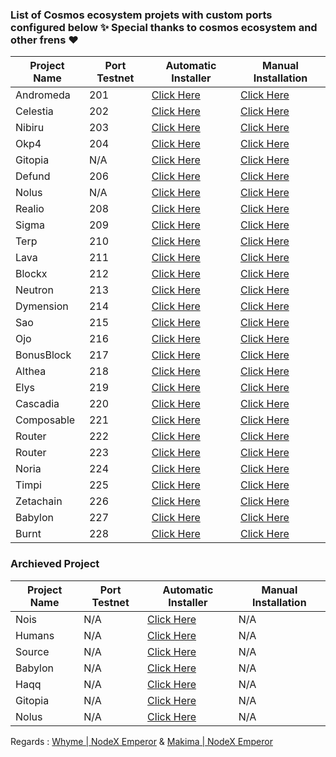 ### List of Cosmos ecosystem projets with custom ports configured below ✨ Special thanks to cosmos ecosystem and other frens ❤



| Project Name | Port Testnet | Automatic Installer|Manual Installation|
|--------------|--------------|--------------------|-------------------|
| Andromeda    | 201  | [Click Here](./andromeda/README.md) |[Click Here](https://nodexcapital.com/testnet/andromeda) | 
| Celestia     | 202  | [Click Here](./celestia/README.md)  |[Click Here](https://nodexcapital.com/testnet/celestia)  |   
| Nibiru       | 203  | [Click Here](./nibiru/README.md)    |[Click Here](https://nodexcapital.com/testnet/nibiru)    |
| Okp4         | 204  | [Click Here](./okp4/README.md)      |[Click Here](https://nodexcapital.com/testnet/okp4)      |
| Gitopia      | N/A  | [Click Here](./gitopia/README.md)   |[Click Here](https://nodexcapital.com/testnet/gitopia)   |
| Defund       | 206  | [Click Here](./defund/README.md)    |[Click Here](https://nodexcapital.com/testnet/defund)    |
| Nolus        | N/A  | [Click Here](./nolus/README.md)     |[Click Here](https://nodexcapital.com/testnet/nolus)     |
| Realio       | 208  | [Click Here](./realio/README.md)    |[Click Here](https://nodexcapital.com/testnet/realio)    |
| Sigma        | 209  | [Click Here](./sigma/README.md)     |[Click Here](https://nodexcapital.com/testnet/sge)       |
| Terp         | 210  | [Click Here](./terp/README.md)      |[Click Here](https://nodexcapital.com/testnet/terp)      |
| Lava         | 211  | [Click Here](./lava/README.md)      |[Click Here](https://nodexcapital.com/testnet/lava)      |
| Blockx       | 212  | [Click Here](./blockx/README.md)    |[Click Here](https://nodexcapital.com/testnet/blockx)    |
| Neutron      | 213  | [Click Here](./neutron/README.md)   |[Click Here](https://nodexcapital.com/testnet/neutron)   |
| Dymension    | 214  | [Click Here](./dymension/README.md) |[Click Here](https://nodexcapital.com/testnet/dymension) |
| Sao          | 215  | [Click Here](./saonetwork/README.md)|[Click Here](https://nodexcapital.com/testnet/sao)       |
| Ojo          | 216  | [Click Here](./ojonetwork/README.md)|[Click Here](https://nodexcapital.com/testnet/ojo)       |
| BonusBlock   | 217  | [Click Here](./bonusblock/README.md)|[Click Here](https://nodexcapital.com/testnet/bonus)     |
| Althea       | 218  | [Click Here](./althea/README.md)    |[Click Here](https://nodexcapital.com/testnet/althea)    |
| Elys         | 219  | [Click Here](./elys/README.md)      |[Click Here](https://nodexcapital.com/testnet/elys)      |
| Cascadia     | 220  | [Click Here](./cascadia/README.md)  |[Click Here](https://nodexcapital.com/testnet/cascadia)  |
| Composable   | 221  | [Click Here](./composable/README.md)|[Click Here](https://nodexcapital.com/testnet/composable)|
| Router       | 222  | [Click Here](./router/README.md)    |[Click Here](https://nodexcapital.com/testnet/router)    |
| Router       | 223  | [Click Here](./router/README.md)    |[Click Here](https://nodexcapital.com/testnet/router)    |
| Noria        | 224  | [Click Here](./noria/README.md)     |[Click Here](https://nodexcapital.com/testnet/noria)     |
| Timpi        | 225  | [Click Here](./timpi/README.md)     |[Click Here](https://nodexcapital.com/testnet/timpi)     |
| Zetachain    | 226  | [Click Here](./zetachain/README.md) |[Click Here](https://nodexcapital.com/testnet/zetachain) |
| Babylon      | 227  | [Click Here](./babylon/README.md)   |[Click Here](https://nodexcapital.com/testnet/babylon)   |
| Burnt        | 228  | [Click Here](./burnt/README.md)     |[Click Here](https://nodexcapital.com/testnet/burnt)     |


### Archieved Project
| Project Name |Port Testnet|Automatic Installer|Manual Installation|
|------------------|------------|-------------------|-------------------|
| Nois   | N/A           | [Click Here](./nois/README.md)    |   N/A    |
| Humans | N/A           | [Click Here](./humans/README.md)  |   N/A    |
| Source | N/A           | [Click Here](./source/README.md)  |   N/A    |
| Babylon| N/A           | [Click Here](./babylon/README.md) |   N/A    |
| Haqq   | N/A           | [Click Here](./haqq/README.md)    |   N/A    |
| Gitopia| N/A           | [Click Here](./gitopia/README.md)    |   N/A    |
| Nolus  | N/A           | [Click Here](./nolus/README.md)    |   N/A    |


Regards : [Whyme | NodeX Emperor](https://discord.com/users/928575843641479198) & [Makima | NodeX Emperor](https://discord.com/users/890611401301835827)
